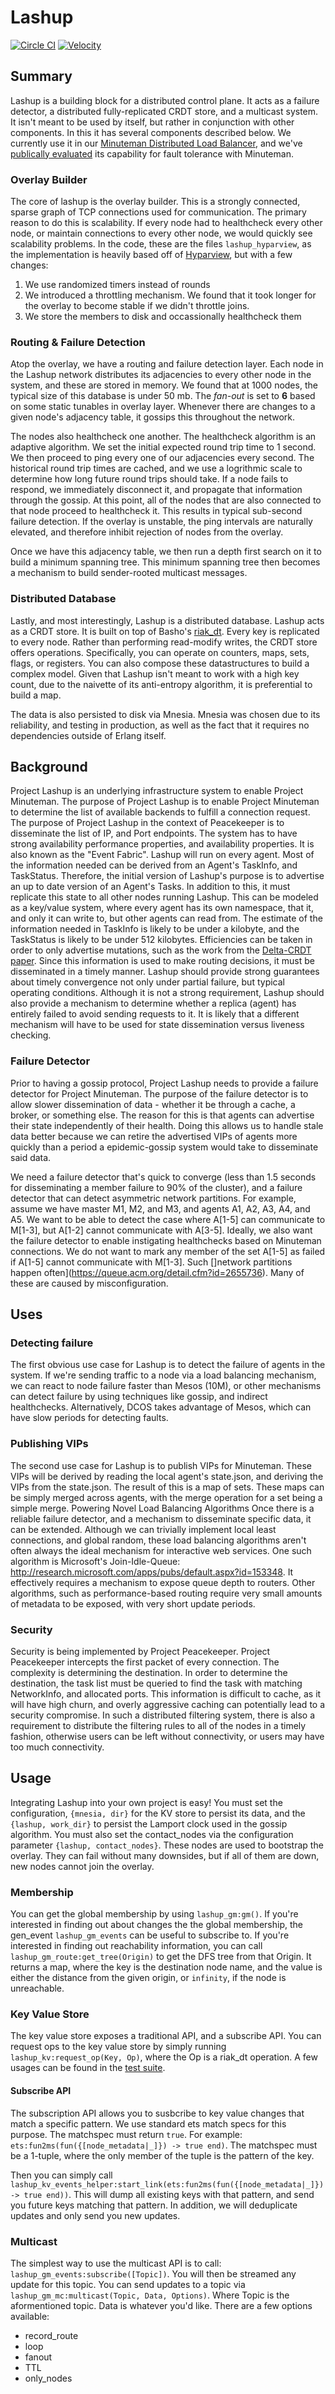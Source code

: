 # Lashup
[![Circle CI](https://circleci.com/gh/dcos/lashup.svg?style=svg&circle-token=e109b76cf8a017424100d9269640771210d7efe3)](https://circleci.com/gh/dcos/lashup)
[![Velocity](http://velocity.mesosphere.com/service/velocity/buildStatus/icon?job=public-dcos-networking-lashup-master/)](http://velocity.mesosphere.com/service/velocity/job/public-dcos-networking-lashup-master/)
## Summary 
Lashup is a building block for a distributed control plane. It acts as a failure detector, a distributed fully-replicated CRDT store, and a multicast system. It isn't meant to be used by itself, but rather in conjunction with other components. In this it has several components described below. We currently use it in our [Minuteman Distributed Load Balancer](https://github.com/dcos/minuteman), and we've [publically evaluated](https://github.com/dcos/minuteman#evaluation) its capability for fault tolerance with Minuteman.
 
### Overlay Builder
The core of lashup is the overlay builder. This is a strongly connected, sparse graph of TCP connections used for communication. The primary reason to do this is scalability. If every node had to healthcheck every other node, or maintain connections to every other node, we would quickly see scalability problems. In the code, these are the files `lashup_hyparview`, as the implementation is heavily based off of [Hyparview](http://asc.di.fct.unl.pt/~jleitao/pdf/dsn07-leitao.pdf), but with a few changes:
1. We use randomized timers instead of rounds
2. We introduced a throttling mechanism. We found that it took longer for the overlay to become stable if we didn't throttle joins.
3. We store the members to disk and occassionally healthcheck them

### Routing & Failure Detection
Atop the overlay, we have a routing and failure detection layer. Each node in the Lashup network distributes its adjacencies to every other node in the system, and these are stored in memory. We found that at 1000 nodes, the typical size of this database is under 50 mb. The *fan-out* is set to **6** based on some static tunables in overlay layer. Whenever there are changes to a given node's adjacency table, it gossips this throughout the network. 

The nodes also healthcheck one another. The healthcheck algorithm is an adaptive algorithm. We set the initial expected round trip time to 1 second. We then proceed to ping every one of our adjacencies every second. The historical round trip times are cached, and we use a logrithmic scale to determine how long future round trips should take. If a node fails to respond, we immediately disconnect it, and propagate that information through the gossip. At this point, all of the nodes that are also connected to that node proceed to healthcheck it. This results in typical sub-second failure detection. If the overlay is unstable, the ping intervals are naturally elevated, and therefore inhibit rejection of nodes from the overlay.

Once we have this adjacency table, we then run a depth first search on it to build a minimum spanning tree. This minimum spanning tree then becomes a mechanism to build sender-rooted multicast messages.  

### Distributed Database
Lastly, and most interestingly, Lashup is a distributed database. Lashup acts as a CRDT store. It is built on top of Basho's [riak_dt](https://github.com/basho/riak_dt). Every key is replicated to every node. Rather than performing read-modify writes, the CRDT store offers operations. Specifically, you can operate on counters, maps, sets, flags, or registers. You can also compose these datastructures to build a complex model. Given that Lashup isn't meant to work with a high key count, due to the naivette of its anti-entropy algorithm, it is preferential to build a map. 

The data is also persisted to disk via Mnesia. Mnesia was chosen due to its reliability, and testing in production, as well as the fact that it requires no dependencies outside of Erlang itself.

## Background

Project Lashup is an underlying infrastructure system to enable Project Minuteman. The purpose of Project Lashup is to enable Project Minuteman to determine the list of available backends to fulfill a connection request. The purpose of Project Lashup in the context of Peacekeeper is to disseminate the list of IP, and Port endpoints. The system has to have strong availability performance properties, and availability properties. It is also known as the "Event Fabric".
Lashup will run on every agent. Most of the information needed can be derived from an Agent's TaskInfo, and TaskStatus.  Therefore, the initial version of Lashup's purpose is to advertise an up to date version of an Agent's Tasks. In addition to this, it must replicate this state to all other nodes running Lashup. This can be modeled as a key/value system, where every agent has its own namespace, that it, and only it can write to, but other agents can read from. The estimate of the information needed in TaskInfo is likely to be under a kilobyte, and the TaskStatus is likely to be under 512 kilobytes. Efficiencies can be taken in order to only advertise mutations, such as the work from the [Delta-CRDT paper](http://arxiv.org/abs/1410.2803). 
Since this information is used to make routing decisions, it must be disseminated in a timely manner. Lashup should provide strong guarantees about timely convergence not only under partial failure, but typical operating conditions. Although it is not a strong requirement, Lashup should also provide a mechanism to determine whether a replica (agent) has entirely failed to avoid sending requests to it. It is likely that a different mechanism will have to be used for state dissemination versus liveness checking. 

### Failure Detector
Prior to having a gossip protocol, Project Lashup needs to provide a failure detector for Project Minuteman. The purpose of the failure detector is to allow slower dissemination of data - whether it be through a cache, a broker, or something else. The reason for this is that agents can advertise their state independently of their health. Doing this allows us to handle stale data better because we can retire the advertised VIPs of agents more quickly than a period a epidemic-gossip system would take to disseminate said data.

We need a failure detector that's quick to converge (less than 1.5 seconds for disseminating a member failure to 90% of the cluster), and a failure detector that can detect asymmetric network partitions. For example, assume we have master M1, M2, and M3, and agents A1, A2, A3, A4, and A5. We want to be able to detect the case where A[1-5] can communicate to M[1-3], but A[1-2] cannot communicate with A[3-5]. Ideally, we also want the failure detector to enable instigating healthchecks based on Minuteman connections. We do not want to mark any member of the set A[1-5] as failed if A[1-5] cannot communicate with M[1-3]. Such []network partitions happen often](https://queue.acm.org/detail.cfm?id=2655736). Many of these are caused by misconfiguration. 

## Uses
### Detecting failure
The first obvious use case for Lashup is to detect the failure of agents in the system. If we're sending traffic to a node via a load balancing mechanism, we can react to node failure faster than Mesos (10M), or other mechanisms can detect failure by using techniques like gossip, and indirect healthchecks. Alternatively, DCOS takes advantage of Mesos, which can have slow periods for detecting faults. 

### Publishing VIPs
The second use case for Lashup is to publish VIPs for Minuteman. These VIPs will be derived by reading the local agent's state.json, and deriving the VIPs from the state.json. The result of this is a map of sets. These maps can be simply merged across agents, with the merge operation for a set being a simple merge. 
Powering Novel Load Balancing Algorithms
Once there is a reliable failure detector, and a mechanism to disseminate specific data, it can be extended. Although we can trivially implement local least connections, and global random, these load balancing algorithms aren't often always the ideal mechanism for interactive web services. One such algorithm is Microsoft's Join-Idle-Queue: http://research.microsoft.com/apps/pubs/default.aspx?id=153348. It effectively requires a mechanism to expose queue depth to routers. Other algorithms, such as performance-based routing require very small amounts of metadata to be exposed, with very short update periods. 

### Security
Security is being implemented by Project Peacekeeper. Project Peacekeeper intercepts the first packet of every connection. The complexity is determining the destination. In order to determine the destination, the task list must be queried to find the task with matching NetworkInfo, and allocated ports. This information is difficult to cache, as it will have high churn, and overly aggressive caching can potentially lead to a security compromise. 
In such a distributed filtering system, there is also a requirement to distribute the filtering rules to all of the nodes in a timely fashion, otherwise users can be left without connectivity, or users may have too much connectivity.

## Usage
Integrating Lashup into your own project is easy! You must set the configuration, `{mnesia, dir}` for the KV store to persist its data, and the `{lashup, work_dir}` to persist the Lamport clock used in the gossip algorithm. You must also set the contact_nodes via the configuration parameter `{lashup, contact_nodes}`. These nodes are used to bootstrap the overlay. They can fail without many downsides, but if all of them are down, new nodes cannot join the overlay.

### Membership
You can get the global membership by using `lashup_gm:gm()`. If you're interested in finding out about changes the the global membership, the gen_event `lashup_gm_events` can be useful to subscribe to. If you're interested in finding out reachability information, you can call `lashup_gm_route:get_tree(Origin)` to get the DFS tree from that Origin. It returns a map, where the key is the destination node name, and the value is either the distance from the given origin, or `infinity`, if the node is unreachable. 

### Key Value Store
The key value store exposes a traditional API, and a subscribe API. You can request ops to the key value store by simply running `lashup_kv:request_op(Key, Op)`, where the Op is a riak_dt operation. A few usages can be found in the [test suite](https://github.com/dcos/lashup/blob/master/test/lashup_kv_SUITE.erl). 
#### Subscribe API
The subscription API allows you to susbcribe to key value changes that match a specific pattern. We use standard ets match specs for this purpose. The matchspec must return `true`. For example: 
`ets:fun2ms(fun({[node_metadata|_]}) -> true end)`. The matchspec must be a 1-tuple, where the only member of the tuple is the pattern of the key. 

Then you can simply call `lashup_kv_events_helper:start_link(ets:fun2ms(fun({[node_metadata|_]}) -> true end))`. This will dump all existing keys with that pattern, and send you future keys matching that pattern. In addition, we will deduplicate updates and only send you new updates.

### Multicast
The simplest way to use the multicast API is to call: `lashup_gm_events:subscribe([Topic])`. You will then be streamed any update for this topic. You can send updates to a topic via `lashup_gm_mc:multicast(Topic, Data, Options)`. Where Topic is the aformentioned topic. Data is whatever you'd like. There are a few options available:
* record_route
* loop
* fanout
* TTL
* only_nodes

